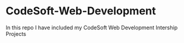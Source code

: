 # CodeSoft-Web-Development
 In this repo I have included my CodeSoft Web Development Intership Projects
